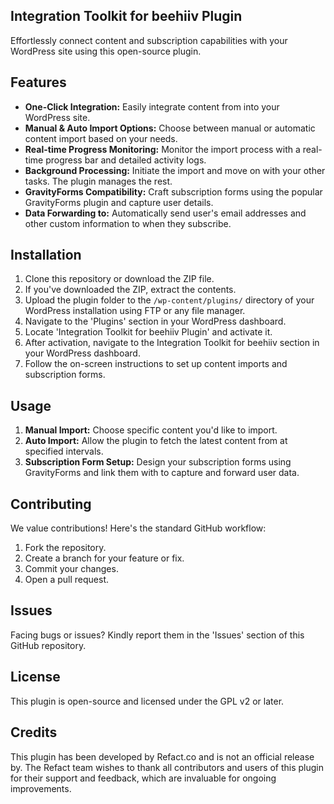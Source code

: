 ## Integration Toolkit for beehiiv Plugin

Effortlessly connect content and subscription capabilities with your WordPress site using this open-source plugin.

## Features

- **One-Click Integration:** Easily integrate content from into your WordPress site.
- **Manual & Auto Import Options:** Choose between manual or automatic content import based on your needs.
- **Real-time Progress Monitoring:** Monitor the import process with a real-time progress bar and detailed activity logs.
- **Background Processing:** Initiate the import and move on with your other tasks. The plugin manages the rest.
- **GravityForms Compatibility:** Craft subscription forms using the popular GravityForms plugin and capture user details.
- **Data Forwarding to:** Automatically send user's email addresses and other custom information to when they subscribe.


## Installation

1. Clone this repository or download the ZIP file.
2. If you've downloaded the ZIP, extract the contents.
3. Upload the plugin folder to the `/wp-content/plugins/` directory of your WordPress installation using FTP or any file manager.
4. Navigate to the 'Plugins' section in your WordPress dashboard.
5. Locate 'Integration Toolkit for beehiiv Plugin' and activate it.
6. After activation, navigate to the Integration Toolkit for beehiiv section in your WordPress dashboard.
7. Follow the on-screen instructions to set up content imports and subscription forms.

## Usage

1. **Manual Import:** Choose specific content you'd like to import.
2. **Auto Import:** Allow the plugin to fetch the latest content from at specified intervals.
3. **Subscription Form Setup:** Design your subscription forms using GravityForms and link them with to capture and forward user data.

## Contributing

We value contributions! Here's the standard GitHub workflow:

1. Fork the repository.
2. Create a branch for your feature or fix.
3. Commit your changes.
4. Open a pull request.

## Issues

Facing bugs or issues? Kindly report them in the 'Issues' section of this GitHub repository.

## License

This plugin is open-source and licensed under the GPL v2 or later.

## Credits

This plugin has been developed by Refact.co and is not an official release by. The Refact team wishes to thank all contributors and users of this plugin for their support and feedback, which are invaluable for ongoing improvements.